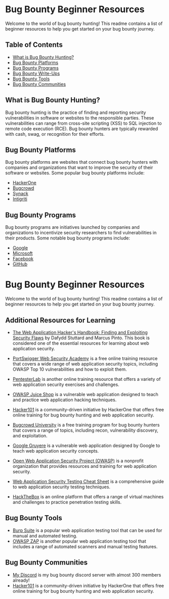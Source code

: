 # Bug Bounty Beginner Resources

Welcome to the world of bug bounty hunting! This readme contains a list of beginner resources to help you get started on your bug bounty journey.

## Table of Contents
- [What is Bug Bounty Hunting?](#what-is-bug-bounty-hunting)
- [Bug Bounty Platforms](#bug-bounty-platforms)
- [Bug Bounty Programs](#bug-bounty-programs)
- [Bug Bounty Write-Ups](#bug-bounty-write-ups)
- [Bug Bounty Tools](#bug-bounty-tools)
- [Bug Bounty Communities](#bug-bounty-communities)

## What is Bug Bounty Hunting?

Bug bounty hunting is the practice of finding and reporting security vulnerabilities in software or websites to the responsible parties. These vulnerabilities can range from cross-site scripting (XSS) to SQL injection to remote code execution (RCE). Bug bounty hunters are typically rewarded with cash, swag, or recognition for their efforts.

## Bug Bounty Platforms

Bug bounty platforms are websites that connect bug bounty hunters with companies and organizations that want to improve the security of their software or websites. Some popular bug bounty platforms include:

- [HackerOne](https://www.hackerone.com/)
- [Bugcrowd](https://www.bugcrowd.com/)
- [Synack](https://www.synack.com/)
- [Intigriti](https://www.intigriti.com/)

## Bug Bounty Programs

Bug bounty programs are initiatives launched by companies and organizations to incentivize security researchers to find vulnerabilities in their products. Some notable bug bounty programs include:

- [Google](https://www.google.com/about/appsecurity/reward-program/)
- [Microsoft](https://www.microsoft.com/en-us/msrc/bounty)
- [Facebook](https://www.facebook.com/whitehat/)
- [GitHub](https://bounty.github.com/)

# Bug Bounty Beginner Resources

Welcome to the world of bug bounty hunting! This readme contains a list of beginner resources to help you get started on your bug bounty journey.

## Additional Resources for Learning

- [The Web Application Hacker's Handbook: Finding and Exploiting Security Flaws](https://www.amazon.com/Web-Application-Hackers-Handbook-Exploiting/dp/1118026470) by Dafydd Stuttard and Marcus Pinto. This book is considered one of the essential resources for learning about web application security.

- [PortSwigger Web Security Academy](https://portswigger.net/web-security) is a free online training resource that covers a wide range of web application security topics, including OWASP Top 10 vulnerabilities and how to exploit them.

- [PentesterLab](https://pentesterlab.com/) is another online training resource that offers a variety of web application security exercises and challenges.

- [OWASP Juice Shop](https://owasp.org/www-project-juice-shop/) is a vulnerable web application designed to teach and practice web application hacking techniques.

- [Hacker101](https://www.hacker101.com/) is a community-driven initiative by HackerOne that offers free online training for bug bounty hunting and web application security.

- [Bugcrowd University](https://www.bugcrowd.com/hackers/bugcrowd-university/) is a free training program for bug bounty hunters that covers a range of topics, including recon, vulnerability discovery, and exploitation.

- [Google Gruyere](https://google-gruyere.appspot.com/) is a vulnerable web application designed by Google to teach web application security concepts.

- [Open Web Application Security Project (OWASP)](https://owasp.org/) is a nonprofit organization that provides resources and training for web application security.

- [Web Application Security Testing Cheat Sheet](https://www.owasp.org/index.php/Web_Application_Security_Testing_Cheat_Sheet) is a comprehensive guide to web application security testing techniques.

- [HackTheBox](https://www.hackthebox.eu/) is an online platform that offers a range of virtual machines and challenges to practice penetration testing skills.


## Bug Bounty Tools

- [Burp Suite](https://portswigger.net/burp) is a popular web application testing tool that can be used for manual and automated testing.
- [OWASP ZAP](https://www.zaproxy.org/) is another popular web application testing tool that includes a range of automated scanners and manual testing features.

## Bug Bounty Communities

- [My Discord](https://discord.gg/6XnawHY5vY) is my bug bounty discord server with almost 300 members already!
- [Hacker101](https://www.hacker101.com/) is a community-driven initiative by HackerOne that offers free online training for bug bounty hunting and web application security.
